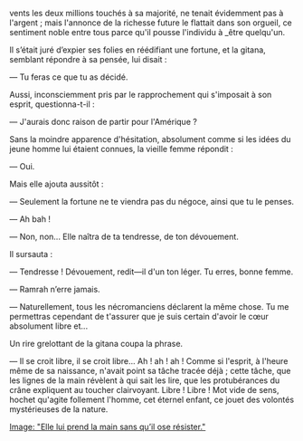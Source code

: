 vents les deux millions touchés à sa majorité, ne tenait évidemment pas à l'argent ; mais l'annonce de la richesse future le flattait dans son orgueil, ce sentiment noble entre tous parce qu'il pousse l'individu à _être quelqu'un.

Il s’était juré d’expier ses folies en réédifiant une fortune, et la gitana,
semblant répondre à sa pensée, lui disait :

— Tu feras ce que tu as décidé.

Aussi, inconsciemment pris par le rapprochement qui s'imposait à son esprit,
questionna-t-il :

— J'aurais donc raison de partir pour l'Amérique ?

Sans la moindre apparence d'hésitation, absolument comme si les idées du
jeune homme lui étaient connues, la vieille femme répondit :

— Oui.

Mais elle ajouta aussitôt :

— Seulement la fortune ne te viendra pas du négoce, ainsi que tu le penses.

— Ah bah !

— Non, non... Elle naîtra de ta tendresse, de ton dévouement.

Il sursauta :

— Tendresse ! Dévouement, redit—il d'un ton léger. Tu erres, bonne femme.

— Ramrah n’erre jamais.

— Naturellement, tous les nécromanciens déclarent la même chose. Tu me permettras cependant de t'assurer que je suis certain d'avoir le cœur absolument libre et...

Un rire grelottant de la gitana coupa la phrase.

— Il se croit libre, il se croit libre... Ah ! ah ! ah ! Comme si l'esprit, à l'heure même de sa naissance, n'avait point sa tâche tracée déjà ; cette
tâche, que les lignes de la main révèlent à qui sait les lire, que les protubérances du crâne expliquent au toucher clairvoyant. Libre ! Libre ! Mot vide de sens, hochet qu'agite follement l'homme, cet éternel enfant, ce jouet des volontés mystérieuses de la nature.

[Image: "Elle lui prend la main sans qu’il ose résister."](../images/1-page-012.JPG)
